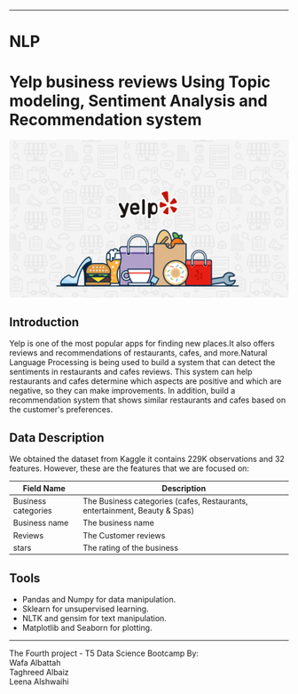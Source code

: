 *****
# NLP

# Yelp business reviews Using Topic modeling, Sentiment Analysis and Recommendation system

 <img src="https://github.com/wfa94/NLP/blob/main/YLP.image.png" />
 
## Introduction

Yelp is one of the most popular apps for finding new places.It also offers reviews and recommendations of restaurants, cafes, and more.Natural Language Processing is being used to build a system that can detect the sentiments in restaurants and cafes reviews.
This system can help restaurants and cafes determine which aspects are positive and which are negative, so they can make improvements. In addition, build a recommendation system that shows similar restaurants and cafes based on the customer's preferences.

## Data Description

We obtained the dataset from Kaggle it contains 229K observations and 32 features.
However, these are the features that we are focused on:

| Field Name                      | Description                                                                     |
|---------------------------------|---------------------------------------------------------------------------------|
| Business categories             | The Business categories (cafes, Restaurants, entertainment, Beauty & Spas)      |
| Business name                   | The business name                                                               |
| Reviews                         | The Customer reviews                                                            |
| stars                           | The rating of the business                                                      |

## Tools

- Pandas and Numpy for data manipulation.
- Sklearn for unsupervised learning.
- NLTK and gensim for text manipulation.
- Matplotlib and Seaborn for plotting.
 
--------------------------------------------------------------------------------

The Fourth project - T5 Data Science Bootcamp
By:<br />
Wafa Albattah<br />
Taghreed Albaiz<br />
Leena Alshwaihi<br />

